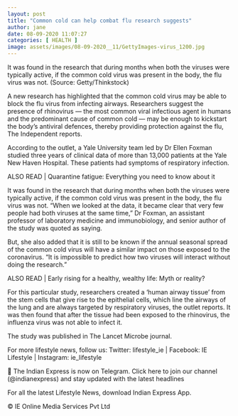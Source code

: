 ```yaml
---
layout: post
title: "Common cold can help combat flu research suggests"
author: jane 
date: 08-09-2020 11:07:27 
categories: [ HEALTH ] 
image: assets/images/08-09-2020__11/GettyImages-virus_1200.jpg
---
```

It was found in the research that during months when both the viruses were typically active, if the common cold virus was present in the body, the flu virus was not. (Source: Getty/Thinkstock)

A new research has highlighted that the common cold virus may be able to block the flu virus from infecting airways. Researchers suggest the presence of rhinovirus — the most common viral infectious agent in humans and the predominant cause of common cold — may be enough to kickstart the body’s antiviral defences, thereby providing protection against the flu, The Independent reports.

According to the outlet, a Yale University team led by Dr Ellen Foxman studied three years of clinical data of more than 13,000 patients at the Yale New Haven Hospital. These patients had symptoms of respiratory infection.

ALSO READ | Quarantine fatigue: Everything you need to know about it

It was found in the research that during months when both the viruses were typically active, if the common cold virus was present in the body, the flu virus was not. “When we looked at the data, it became clear that very few people had both viruses at the same time,” Dr Foxman, an assistant professor of laboratory medicine and immunobiology, and senior author of the study was quoted as saying.

But, she also added that it is still to be known if the annual seasonal spread of the common cold virus will have a similar impact on those exposed to the coronavirus. “It is impossible to predict how two viruses will interact without doing the research.”

ALSO READ | Early rising for a healthy, wealthy life: Myth or reality?

For this particular study, researchers created a ‘human airway tissue’ from the stem cells that give rise to the epithelial cells, which line the airways of the lung and are always targeted by respiratory viruses, the outlet reports. It was then found that after the tissue had been exposed to the rhinovirus, the influenza virus was not able to infect it.

The study was published in The Lancet Microbe journal.

For more lifestyle news, follow us: Twitter: lifestyle_ie | Facebook: IE Lifestyle | Instagram: ie_lifestyle

📣 The Indian Express is now on Telegram. Click here to join our channel (@indianexpress) and stay updated with the latest headlines

For all the latest Lifestyle News, download Indian Express App.

© IE Online Media Services Pvt Ltd